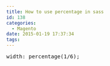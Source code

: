 ```yaml
---
title: How to use percentage in sass
id: 138
categories:
  - Magento
date: 2015-01-19 17:37:34
tags:
---
```


<pre class="lang:default decode:true ">width: percentage(1/6);</pre>
&nbsp;